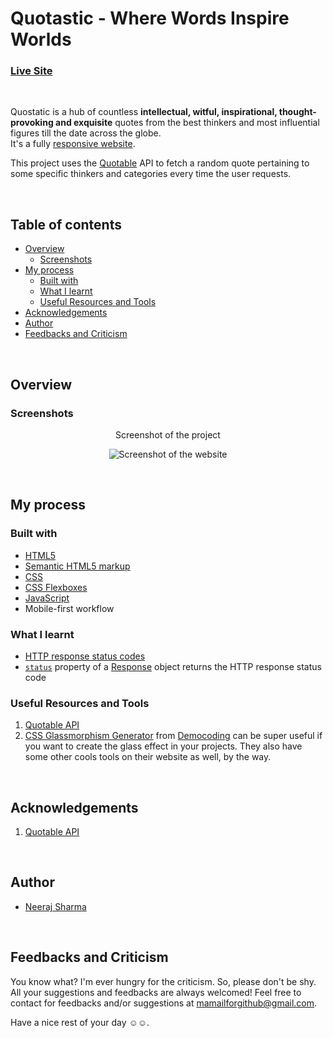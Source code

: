 # Quotastic - Where Words Inspire Worlds

### [Live Site](https://neerajlosersharma.github.io/Quotastic/)

&nbsp;

Quostatic is a hub of countless **intellectual, witful, inspirational, thought-provoking and exquisite** quotes from the best thinkers and most influential figures till the date across the globe.  
It's a fully [responsive website](https://en.wikipedia.org/wiki/Responsive_web_design).

This project uses the [Quotable](https://github.com/lukePeavey/quotable) API to fetch a random quote pertaining to some specific thinkers and categories every time the user requests.

&nbsp;

## Table of contents

- [Overview](#overview)
  - [Screenshots](#screenshots)
- [My process](#my-process)
  - [Built with](#built-with)
  - [What I learnt](#what-i-learnt)
  - [Useful Resources and Tools](#useful-resources-and-tools)
- [Acknowledgements](#acknowledgements)
- [Author](#author)
- [Feedbacks and Criticism](#feedbacks-and-criticism)

&nbsp;

## Overview

### Screenshots

<p align="center">Screenshot of the project</p>

<p align="center"><img src="https://i.ibb.co/P6tHtGz/quotastic-project-screenshot.png" alt="Screenshot of the website"></p>

&nbsp;

## My process

### Built with

- [HTML5](https://en.wikipedia.org/wiki/HTML)
- [Semantic HTML5 markup](https://en.wikipedia.org/wiki/HTML#Semantic_HTML)
- [CSS](https://en.wikipedia.org/wiki/CSS)
- [CSS Flexboxes](https://en.wikipedia.org/wiki/CSS_Flexible_Box_Layout)
- [JavaScript](https://en.wikipedia.org/wiki/JavaScript)
- Mobile-first workflow

### What I learnt

- [HTTP response status codes](https://developer.mozilla.org/en-US/docs/Web/HTTP/Status)
- [`status`](https://developer.mozilla.org/en-US/docs/Web/API/Response/status) property of a [Response](https://developer.mozilla.org/en-US/docs/Web/API/Response) object returns the HTTP response status code

### Useful Resources and Tools

1. [Quotable API](https://github.com/lukePeavey/quotable)
1. [CSS Glassmorphism Generator](https://democoding.in/css-glassmorphism-generator) from [Democoding](https://democoding.in/) can be super useful if you want to create the glass effect in your projects. They also have some other cools tools on their website as well, by the way.

&nbsp;

## Acknowledgements

1. [Quotable API](https://github.com/lukePeavey/quotable)


&nbsp;

## Author

- [Neeraj Sharma](https://github.com/NeerajLoserSharma)

&nbsp;


## Feedbacks and Criticism

You know what? I'm ever hungry for the criticism. So, please don't be shy. All your suggestions and feedbacks are always welcomed! Feel free to contact for feedbacks and/or suggestions at mamailforgithub@gmail.com.

Have a nice rest of your day ☺️☺️.
